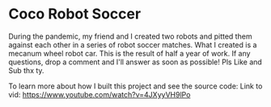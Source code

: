 # Coco Robot Soccer
During the pandemic, my friend and I created two robots and pitted them against each other in a series of robot soccer matches. What I created is a mecanum wheel robot car. This is the result of half a year of work. If any questions, drop a comment and I'll answer as soon as possible! Pls Like and Sub thx ty.

To learn more about how I built this project and see the source code:
Link to vid: https://www.youtube.com/watch?v=4JXyyVH9lPo
